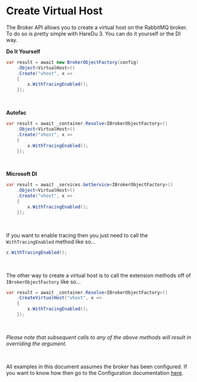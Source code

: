 # Create Virtual Host

The Broker API allows you to create a virtual host on the RabbitMQ broker. To do so is pretty simple with HareDu 3. You can do it yourself or the DI way.

**Do It Yourself**

```c#
var result = await new BrokerObjectFactory(config)
    .Object<VirtualHost>()
    .Create("vhost", x =>
    {
        x.WithTracingEnabled();
    });
```
<br>

**Autofac**

```c#
var result = await _container.Resolve<IBrokerObjectFactory>()
    .Object<VirtualHost>()
    .Create("vhost", x =>
    {
        x.WithTracingEnabled();
    });
```
<br>

**Microsoft DI**

```c#
var result = await _services.GetService<IBrokerObjectFactory>()
    .Object<VirtualHost>()
    .Create("vhost", x =>
    {
        x.WithTracingEnabled();
    });
```
<br>

If you want to enable tracing then you just need to call the ```WithTracingEnabled``` method like so...

```c#
c.WithTracingEnabled();
```
<br>

The other way to create a virtual host is to call the extension methods off of ```IBrokerObjectFactory``` like so...

```c#
var result = await _container.Resolve<IBrokerObjectFactory>()
    .CreateVirtualHost("vhost", x =>
    {
        x.WithTracingEnabled();
    });
```

<br>

*Please note that subsequent calls to any of the above methods will result in overriding the argument.*

<br>

All examples in this document assumes the broker has been configured. If you want to know how then go to the Configuration documentation [here](https://github.com/ahives/HareDu3/blob/master/docs/configuration.md).

